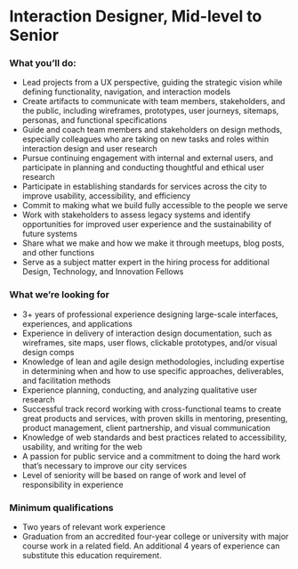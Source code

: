 

# Interaction Designer, Mid-level to Senior

### What you’ll do:
-   Lead projects from a UX perspective, guiding the strategic vision while defining functionality, navigation, and interaction models    
-   Create artifacts to communicate with team members, stakeholders, and the public, including wireframes, prototypes, user journeys, sitemaps, personas, and functional specifications    
-   Guide and coach team members and stakeholders on design methods, especially colleagues who are taking on new tasks and roles within interaction design and user research    
-   Pursue continuing engagement with internal and external users, and participate in planning and conducting thoughtful and ethical user research    
-   Participate in establishing standards for services across the city to improve usability, accessibility, and efficiency    
-   Commit to making what we build fully accessible to the people we serve    
-   Work with stakeholders to assess legacy systems and identify opportunities for improved user experience and the sustainability of future systems
-   Share what we make and how we make it through meetups, blog posts, and other functions    
-   Serve as a subject matter expert in the hiring process for additional Design, Technology, and Innovation Fellows
    
### What we’re looking for
-   3+ years of professional experience designing large-scale interfaces, experiences, and applications    
-   Experience in delivery of interaction design documentation, such as wireframes, site maps, user flows, clickable prototypes, and/or visual design comps    
-   Knowledge of lean and agile design methodologies, including expertise in determining when and how to use specific approaches, deliverables, and facilitation methods    
-   Experience planning, conducting, and analyzing qualitative user research    
-   Successful track record working with cross-functional teams to create great products and services, with proven skills in mentoring, presenting, product management, client partnership, and visual communication    
-   Knowledge of web standards and best practices related to accessibility, usability, and writing for the web    
-   A passion for public service and a commitment to doing the hard work that’s necessary to improve our city services    
-   Level of seniority will be based on range of work and level of responsibility in experience
    
### Minimum qualifications
-   Two years of relevant work experience    
-   Graduation from an accredited four-year college or university with major course work in a related field. An additional 4 years of experience can substitute this education requirement.
